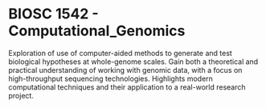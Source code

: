 # BIOSC 1542 - Computational_Genomics

Exploration of use of computer-aided methods to generate and test
biological hypotheses at whole-genome scales. Gain both a theoretical and
practical understanding of working with genomic data, with a focus on high-throughput
sequencing technologies. Highlights modern computational techniques and their application to a real-world research project.
